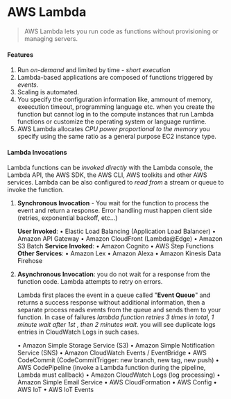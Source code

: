 # AWS Lambda

> AWS Lambda lets you run code as functions without provisioning or managing servers.

#### Features
1. Run *on-demand* and limited by time - *short execution*
2. Lambda-based applications are composed of functions triggered by *events*.
3. Scaling is automated.
4. You specify the configuration information like, ammount of memory, exeecution timeout, programming language etc. when you create the function but cannot log in to the compute instances that run Lambda functions or customize the operating system or language runtime.
5. AWS Lambda allocates *CPU power proportional to the memory* you specify using the same ratio as a general purpose EC2 instance type.

#### Lambda Invocations
Lambda functions can be *invoked directly* with the Lambda console, the Lambda API, the AWS SDK, the AWS CLI, AWS toolkits and other AWS services.
Lambda can be also configured to *read from* a stream or queue to invoke the function.

1. **Synchronous Invocation** - 
You wait for the function to process the event and return a response. Error handling must happen client side (retries, exponential backoff, etc…)

	 **User Invoked**:
• Elastic Load Balancing (Application Load Balancer)
• Amazon API Gateway
• Amazon CloudFront (Lambda@Edge)
• Amazon S3 Batch
	 **Service Invoked**:
• Amazon Cognito
• AWS Step Functions
	 **Other Services**:
• Amazon Lex
• Amazon Alexa
• Amazon Kinesis Data Firehose

2. **Asynchronous Invocation**:
you do not wait for a response from the function code. Lambda attempts to retry on errors.

	Lambda first places the event in a queue called "**Event Queue**" and returns a success response without additional information,  then a separate process reads events from the queue and sends them to your function. In case of failures *lambda function retries 3 times in total, 1 minute wait after 1st , then 2 minutes wait*. you will see duplicate logs entries in CloudWatch Logs in such cases.

	• Amazon Simple Storage Service (S3)
• Amazon Simple Notification Service (SNS)
• Amazon CloudWatch Events / EventBridge
• AWS CodeCommit (CodeCommitTrigger: new branch, new tag, new push)
• AWS CodePipeline (invoke a Lambda function during the pipeline, Lambda must callback)
• Amazon CloudWatch Logs (log processing)
• Amazon Simple Email Service
• AWS CloudFormation
• AWS Config
• AWS IoT
• AWS IoT Events

